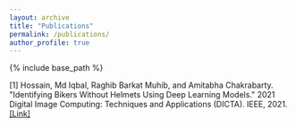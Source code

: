 ```yaml
---
layout: archive
title: "Publications"
permalink: /publications/
author_profile: true
---
```


{% include base_path %}

[1] Hossain, Md Iqbal, Raghib Barkat Muhib, and Amitabha Chakrabarty. "Identifying Bikers Without Helmets Using Deep Learning Models." 2021 Digital Image Computing: Techniques and Applications (DICTA). IEEE, 2021. <a href="https://doi.org/10.1109/DICTA52665.2021.9647170">[Link]</a>
